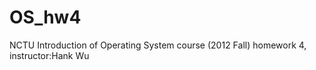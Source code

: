 OS_hw4
======

NCTU Introduction of Operating System course (2012 Fall) homework 4, instructor:Hank Wu
